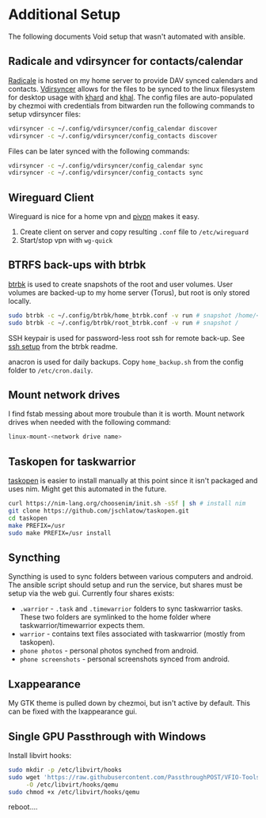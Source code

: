 # Additional Setup

The following documents Void setup that wasn't automated with ansible.

## Radicale and vdirsyncer for contacts/calendar

[Radicale](https://radicale.org/v3.html) is hosted on my home server to provide
DAV synced calendars and contacts. [Vdirsyncer](https://github.com/pimutils/vdirsyncer)
allows for the files to be synced to the linux filesystem for desktop usage
with [khard](https://github.com/lucc/khard) and [khal](https://github.com/pimutils/khal).
The config files are auto-populated by chezmoi with credentials from bitwarden
run the following commands to setup vdirsyncer files:

```bash
vdirsyncer -c ~/.config/vdirsyncer/config_calendar discover 
vdirsyncer -c ~/.config/vdirsyncer/config_contacts discover 
```

Files can be later synced with the following commands:

```bash
vdirsyncer -c ~/.config/vdirsyncer/config_calendar sync
vdirsyncer -c ~/.config/vdirsyncer/config_contacts sync
```

## Wireguard Client

Wireguard is nice for a home vpn and [pivpn](https://pivpn.io/) makes it easy.

1. Create client on server and copy resulting `.conf` file to `/etc/wireguard`
2. Start/stop vpn with `wg-quick`

## BTRFS back-ups with btrbk  

[btrbk](https://github.com/digint/btrbk) is used to create snapshots of the 
root and user volumes. User volumes are backed-up to my home server (Torus),
but root is only stored locally.

```bash
sudo btrbk -c ~/.config/btrbk/home_btrbk.conf -v run # snapshot /home/<user> 
sudo btrbk -c ~/.config/btrbk/root_btrbk.conf -v run # snapshot / 
```

SSH keypair is used for password-less root ssh for remote back-up. See 
[ssh setup](https://github.com/digint/btrbk#setting-up-ssh) from the btrbk 
readme.

anacron is used for daily backups. Copy `home_backup.sh` from the config folder
to `/etc/cron.daily`.

## Mount network drives

I find fstab messing about more troubule than it is worth. Mount network drives 
when needed with the following command:

```bash
linux-mount-<network drive name>
```

## Taskopen for taskwarrior

[taskopen](https://github.com/jschlatow/taskopeni) is easier to install 
manually at this point since it isn't packaged and uses nim. Might get this 
automated in the future.

```bash
curl https://nim-lang.org/choosenim/init.sh -sSf | sh # install nim
git clone https://github.com/jschlatow/taskopen.git
cd taskopen
make PREFIX=/usr
sudo make PREFIX=/usr install
```

## Syncthing 

Syncthing is used to sync folders between various computers and android. The 
ansible script should setup and run the service, but shares must be setup
via the web gui. Currently four shares exists:
- `.warrior` - `.task` and `.timewarrior` folders to sync taskwarrior tasks.
These two folders are symlinked to the home folder where taskwarrior/timewarrior 
expects them.
- `warrior` - contains text files associated with taskwarrior (mostly from
taskopen).
- `phone photos` - personal photos synched from android.
- `phone screenshots` - personal screenshots synced from android.

## Lxappearance

My GTK theme is pulled down by chezmoi, but isn't active by default. This can
be fixed with the lxappearance gui.

## Single GPU Passthrough with Windows

Install libvirt hooks:

```bash
sudo mkdir -p /etc/libvirt/hooks
sudo wget 'https://raw.githubusercontent.com/PassthroughPOST/VFIO-Tools/master/libvirt_hooks/qemu' \
     -O /etc/libvirt/hooks/qemu
sudo chmod +x /etc/libvirt/hooks/qemu
```

reboot....


```bash

```
